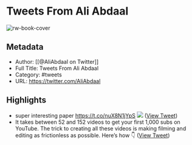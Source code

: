 # Tweets From Ali Abdaal

![rw-book-cover](https://pbs.twimg.com/profile_images/1496857274165436420/yjDjLCDh.jpg)

## Metadata
- Author: [[@AliAbdaal on Twitter]]
- Full Title: Tweets From Ali Abdaal
- Category: #tweets
- URL: https://twitter.com/AliAbdaal

## Highlights
- super interesting paper https://t.co/nuX8N1jYpS
  ![](https://pbs.twimg.com/media/FV7kPHhXoAUNVol.jpg) ([View Tweet](https://twitter.com/AliAbdaal/status/1539919075647934464))
- It takes between 52 and 152 videos to get your first 1,000 subs on YouTube. 
  The trick to creating all these videos is making filming and editing as frictionless as possible.
  Here’s how 👇 ([View Tweet](https://twitter.com/AliAbdaal/status/1500411895387508737))
